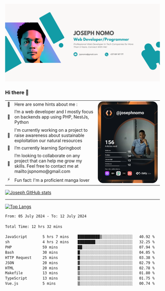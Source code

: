 ![Banner of my profile!](/Joseph_NOMO_NEW.png "Banner")

### Hi there 👋

<!--- | --  | 👋  | Here are some hints about me :                                                                                                 | <td rowspan=6><img src="/devcard.svg" width="400" alt="Joseph NOMO's Dev Card"/></td> |
| --- | --- | ------------------------------------------------------------------------------------------------------------------------------ | ------------------------------------------------------------------------------------- |
| --  | 🔭  | I’m a web developer and I mostly focus on backends app using PHP, NestJs, Python                                               |
| --  | 🦁  | I'm currently working on a project to raise awareness about sustainable exploitation our natural resources                     |
| --  | 🌱  | I’m currently learning Springboot                                                                                              |
| --  | 👯  | I’m looking to collaborate on any project that can help me grow my skills. Feel free to contact me at mailto:jspnomo@gmail.com |
| --  | ⚡  | Fun fact: I'm a proficient manga lover                                                                                         |
--->

<table>
    <tr>
        <td width="1%">👋</td>
        <td width="55%">Here are some hints about me :</td>
        <td rowspan=6 width="44%"><img src="/devcard.svg" width="400" alt="Joseph NOMO's Dev Card"/></td>
    </tr>
    <tr>
        <td>🔭</td>
        <td>I’m a web developer and I mostly focus on backends app using PHP, NestJs, Python</td>
    </tr>
    <tr>
        <td>🦁</td>
        <td>I'm currently working on a project to raise awareness about sustainable exploitation our natural resources</td>
    </tr>
    <tr>
        <td>🌱</td>
        <td>I’m currently learning Springboot</td>
    </tr>
    <tr>
        <td>👯</td>
        <td>I’m looking to collaborate on any project that can help me grow my skills. Feel free to contact me at mailto:jspnomo@gmail.com</td>
    </tr>
    <tr>
        <td>⚡</td>
        <td>Fun fact: I'm a proficient manga lover</td>
    </tr>

</table>

[![Joseph GitHub stats](https://github-readme-stats-seven-sigma-53.vercel.app/api?username=Jspascal)](https://github.com/Jspascal/github-readme-stats)

---

[![Top Langs](https://github-readme-stats-seven-sigma-53.vercel.app/api/top-langs/?username=Jspascal&layout=compact)](https://github.com/Jspascal/github-readme-stats)

<!--START_SECTION:waka-->

```txt
From: 05 July 2024 - To: 12 July 2024

Total Time: 12 hrs 32 mins

JavaScript       5 hrs 7 mins    ██████████▒░░░░░░░░░░░░░░   40.92 %
sh               4 hrs 2 mins    ████████░░░░░░░░░░░░░░░░░   32.25 %
PHP              59 mins         ██░░░░░░░░░░░░░░░░░░░░░░░   07.94 %
Bash             30 mins         █░░░░░░░░░░░░░░░░░░░░░░░░   04.05 %
HTTP Request     25 mins         █░░░░░░░░░░░░░░░░░░░░░░░░   03.38 %
JSON             20 mins         ▓░░░░░░░░░░░░░░░░░░░░░░░░   02.79 %
HTML             20 mins         ▓░░░░░░░░░░░░░░░░░░░░░░░░   02.78 %
Makefile         13 mins         ▒░░░░░░░░░░░░░░░░░░░░░░░░   01.80 %
TypeScript       13 mins         ▒░░░░░░░░░░░░░░░░░░░░░░░░   01.75 %
Vue.js           5 mins          ▒░░░░░░░░░░░░░░░░░░░░░░░░   00.74 %
```

<!--END_SECTION:waka-->
